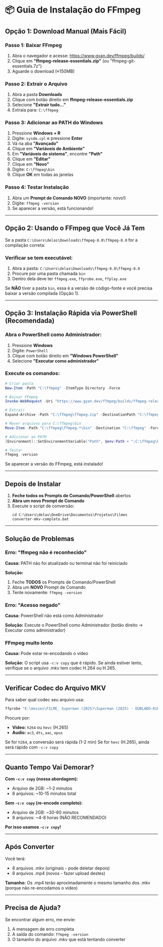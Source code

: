# 📦 Guia de Instalação do FFmpeg

## Opção 1: Download Manual (Mais Fácil)

### Passo 1: Baixar FFmpeg
1. Abra o navegador e acesse: https://www.gyan.dev/ffmpeg/builds/
2. Clique em **"ffmpeg-release-essentials.zip"** (ou "ffmpeg-git-essentials.7z")
3. Aguarde o download (≈150MB)

### Passo 2: Extrair o Arquivo
1. Abra a pasta **Downloads**
2. Clique com botão direito em **ffmpeg-release-essentials.zip**
3. Selecione **"Extrair tudo..."**
4. Extraia para: `C:\ffmpeg`

### Passo 3: Adicionar ao PATH do Windows
1. Pressione **Windows + R**
2. Digite: `sysdm.cpl` e pressione **Enter**
3. Vá na aba **"Avançado"**
4. Clique em **"Variáveis de Ambiente"**
5. Em **"Variáveis do sistema"**, encontre **"Path"**
6. Clique em **"Editar"**
7. Clique em **"Novo"**
8. Digite: `C:\ffmpeg\bin`
9. Clique **OK** em todas as janelas

### Passo 4: Testar Instalação
1. Abra um **Prompt de Comando NOVO** (importante: novo!)
2. Digite: `ffmpeg -version`
3. Se aparecer a versão, está funcionando!

---

## Opção 2: Usando o FFmpeg que Você Já Tem

Se a pasta `C:\Users\delas\Downloads\ffmpeg-8.0\ffmpeg-8.0` for a compilação correta:

### Verificar se tem executável:
1. Abra a pasta: `C:\Users\delas\Downloads\ffmpeg-8.0\ffmpeg-8.0`
2. Procure por uma pasta chamada `bin`
3. Dentro dela deve ter `ffmpeg.exe`, `ffprobe.exe`, `ffplay.exe`

Se **NÃO** tiver a pasta `bin`, essa é a versão de código-fonte e você precisa baixar a versão compilada (Opção 1).

---

## Opção 3: Instalação Rápida via PowerShell (Recomendada)

### Abra o PowerShell como Administrador:
1. Pressione **Windows**
2. Digite: `PowerShell`
3. Clique com botão direito em **"Windows PowerShell"**
4. Selecione **"Executar como administrador"**

### Execute os comandos:

```powershell
# Criar pasta
New-Item -Path "C:\ffmpeg" -ItemType Directory -Force

# Baixar FFmpeg
Invoke-WebRequest -Uri "https://www.gyan.dev/ffmpeg/builds/ffmpeg-release-essentials.zip" -OutFile "C:\ffmpeg\ffmpeg.zip"

# Extrair
Expand-Archive -Path "C:\ffmpeg\ffmpeg.zip" -DestinationPath "C:\ffmpeg" -Force

# Mover arquivos para C:\ffmpeg\bin
Move-Item -Path "C:\ffmpeg\ffmpeg-*\bin" -Destination "C:\ffmpeg" -Force

# Adicionar ao PATH
[Environment]::SetEnvironmentVariable("Path", $env:Path + ";C:\ffmpeg\bin", [EnvironmentVariableTarget]::Machine)

# Testar
ffmpeg -version
```

Se aparecer a versão do FFmpeg, está instalado!

---

## Depois de Instalar

1. **Feche todos os Prompts de Comando/PowerShell** abertos
2. **Abra um novo Prompt de Comando**
3. Execute o script de conversão:
   ```
   cd C:\Users\delas\OneDrive\Documentos\Projetos\Filmes
   converter-mkv-completo.bat
   ```

---

## Solução de Problemas

### Erro: "ffmpeg não é reconhecido"
**Causa:** PATH não foi atualizado ou terminal não foi reiniciado

**Solução:**
1. Feche **TODOS** os Prompts de Comando/PowerShell
2. Abra um **NOVO** Prompt de Comando
3. Tente novamente: `ffmpeg -version`

### Erro: "Acesso negado"
**Causa:** PowerShell não está como Administrador

**Solução:**
Execute o PowerShell como Administrador (botão direito → Executar como administrador)

### FFmpeg muito lento
**Causa:** Pode estar re-encodando o vídeo

**Solução:**
O script usa `-c:v copy` que é rápido. Se ainda estiver lento, verifique se o arquivo .mkv tem codec H.264 ou H.265.

---

## Verificar Codec do Arquivo MKV

Para saber qual codec seu arquivo usa:

```bash
ffprobe "E:\movies\FILME_ Superman (2025)\Superman (2025) - DUBLADO-010.mkv"
```

Procure por:
- **Video:** `h264` ou `hevc` (H.265)
- **Audio:** `ac3`, `dts`, `aac`, `opus`

Se for `h264`, a conversão será rápida (1-2 min)
Se for `hevc` (H.265), ainda será rápido com `-c:v copy`

---

## Quanto Tempo Vai Demorar?

**Com `-c:v copy` (nossa abordagem):**
- Arquivo de 2GB: ~1-2 minutos
- 8 arquivos: ~10-15 minutos total

**Sem `-c:v copy` (re-encode completo):**
- Arquivo de 2GB: ~30-60 minutos
- 8 arquivos: ~4-8 horas (NÃO RECOMENDADO)

**Por isso usamos `-c:v copy`!**

---

## Após Converter

Você terá:
- 8 arquivos .mkv (originais - pode deletar depois)
- 8 arquivos .mp4 (novos - fazer upload destes)

**Tamanho:** Os .mp4 terão aproximadamente o mesmo tamanho dos .mkv (porque não re-encodamos o vídeo)

---

## Precisa de Ajuda?

Se encontrar algum erro, me envie:
1. A mensagem de erro completa
2. A saída do comando: `ffmpeg -version`
3. O tamanho do arquivo .mkv que está tentando converter

